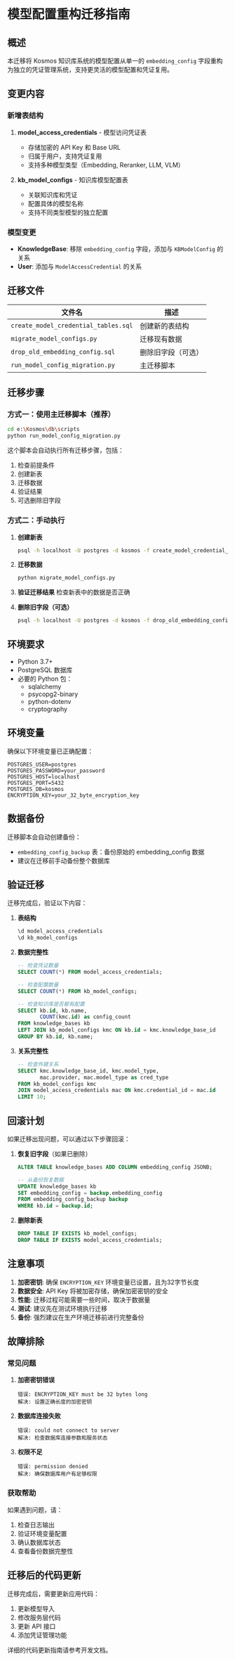# 模型配置重构迁移指南

## 概述

本迁移将 Kosmos 知识库系统的模型配置从单一的 `embedding_config` 字段重构为独立的凭证管理系统，支持更灵活的模型配置和凭证复用。

## 变更内容

### 新增表结构

1. **model_access_credentials** - 模型访问凭证表
   - 存储加密的 API Key 和 Base URL
   - 归属于用户，支持凭证复用
   - 支持多种模型类型（Embedding, Reranker, LLM, VLM）

2. **kb_model_configs** - 知识库模型配置表
   - 关联知识库和凭证
   - 配置具体的模型名称
   - 支持不同类型模型的独立配置

### 模型变更

- **KnowledgeBase**: 移除 `embedding_config` 字段，添加与 `KBModelConfig` 的关系
- **User**: 添加与 `ModelAccessCredential` 的关系

## 迁移文件

| 文件名 | 描述 |
|--------|------|
| `create_model_credential_tables.sql` | 创建新的表结构 |
| `migrate_model_configs.py` | 迁移现有数据 |
| `drop_old_embedding_config.sql` | 删除旧字段（可选） |
| `run_model_config_migration.py` | 主迁移脚本 |

## 迁移步骤

### 方式一：使用主迁移脚本（推荐）

```bash
cd e:\Kosmos\db\scripts
python run_model_config_migration.py
```

这个脚本会自动执行所有迁移步骤，包括：
1. 检查前提条件
2. 创建新表
3. 迁移数据
4. 验证结果
5. 可选删除旧字段

### 方式二：手动执行

1. **创建新表**
   ```bash
   psql -h localhost -U postgres -d kosmos -f create_model_credential_tables.sql
   ```

2. **迁移数据**
   ```bash
   python migrate_model_configs.py
   ```

3. **验证迁移结果**
   检查新表中的数据是否正确

4. **删除旧字段（可选）**
   ```bash
   psql -h localhost -U postgres -d kosmos -f drop_old_embedding_config.sql
   ```

## 环境要求

- Python 3.7+
- PostgreSQL 数据库
- 必要的 Python 包：
  - sqlalchemy
  - psycopg2-binary
  - python-dotenv
  - cryptography

## 环境变量

确保以下环境变量已正确配置：

```env
POSTGRES_USER=postgres
POSTGRES_PASSWORD=your_password
POSTGRES_HOST=localhost
POSTGRES_PORT=5432
POSTGRES_DB=kosmos
ENCRYPTION_KEY=your_32_byte_encryption_key
```

## 数据备份

迁移脚本会自动创建备份：
- `embedding_config_backup` 表：备份原始的 embedding_config 数据
- 建议在迁移前手动备份整个数据库

## 验证迁移

迁移完成后，验证以下内容：

1. **表结构**
   ```sql
   \d model_access_credentials
   \d kb_model_configs
   ```

2. **数据完整性**
   ```sql
   -- 检查凭证数量
   SELECT COUNT(*) FROM model_access_credentials;
   
   -- 检查配置数量
   SELECT COUNT(*) FROM kb_model_configs;
   
   -- 检查知识库是否都有配置
   SELECT kb.id, kb.name, 
          COUNT(kmc.id) as config_count
   FROM knowledge_bases kb
   LEFT JOIN kb_model_configs kmc ON kb.id = kmc.knowledge_base_id
   GROUP BY kb.id, kb.name;
   ```

3. **关系完整性**
   ```sql
   -- 检查外键关系
   SELECT kmc.knowledge_base_id, kmc.model_type, 
          mac.provider, mac.model_type as cred_type
   FROM kb_model_configs kmc
   JOIN model_access_credentials mac ON kmc.credential_id = mac.id
   LIMIT 10;
   ```

## 回滚计划

如果迁移出现问题，可以通过以下步骤回滚：

1. **恢复旧字段**（如果已删除）
   ```sql
   ALTER TABLE knowledge_bases ADD COLUMN embedding_config JSONB;
   
   -- 从备份恢复数据
   UPDATE knowledge_bases kb
   SET embedding_config = backup.embedding_config
   FROM embedding_config_backup backup
   WHERE kb.id = backup.id;
   ```

2. **删除新表**
   ```sql
   DROP TABLE IF EXISTS kb_model_configs;
   DROP TABLE IF EXISTS model_access_credentials;
   ```

## 注意事项

1. **加密密钥**: 确保 `ENCRYPTION_KEY` 环境变量已设置，且为32字节长度
2. **数据安全**: API Key 将被加密存储，确保加密密钥的安全
3. **性能**: 迁移过程可能需要一些时间，取决于数据量
4. **测试**: 建议先在测试环境执行迁移
5. **备份**: 强烈建议在生产环境迁移前进行完整备份

## 故障排除

### 常见问题

1. **加密密钥错误**
   ```
   错误: ENCRYPTION_KEY must be 32 bytes long
   解决: 设置正确长度的加密密钥
   ```

2. **数据库连接失败**
   ```
   错误: could not connect to server
   解决: 检查数据库连接参数和服务状态
   ```

3. **权限不足**
   ```
   错误: permission denied
   解决: 确保数据库用户有足够权限
   ```

### 获取帮助

如果遇到问题，请：
1. 检查日志输出
2. 验证环境变量配置
3. 确认数据库状态
4. 查看备份数据完整性

## 迁移后的代码更新

迁移完成后，需要更新应用代码：

1. 更新模型导入
2. 修改服务层代码
3. 更新 API 接口
4. 添加凭证管理功能

详细的代码更新指南请参考开发文档。